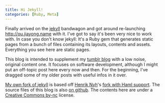 ```yaml
---
title: Hi Jekyll!
categories: [Ruby, Meta]
---
```


Finally arrived on the [jekyll][] bandwagon and got around re-launching <http://ou.jiayong.name> with it. I've got to say it's been very nice to work with. In case you don't know jekyll: It's a Ruby gem that generates static pages from a bunch of files containing its layouts, contents and assets. Everything you see here are static pages.

 [jekyll]: http://github.com/mojombo/jekyll
 
This blog is intended to supplement my [tumblr blog][orly.ch] with a low noise, original content one. It focuses on software development, although I might put an off-topic post here every now and then. For the beginning, I've dragged some of my older posts with useful infos in it over.

 [orly.ch]: http://orly.ch/

[My own fork of jekyll][jou-jekyll] is based off [Henrik Nyh][nyh]'s [fork with Haml support][henrik-jekyll]. The source files of this blog is also [on github][jou-ou.jiayong.name]. The contents here are under a [Creative Commons by-nc][cc-by-nc] license.

 [jou-jekyll]: http://github.com/jou/jekyll
 [nyh]: http://henrik.nyh.se/
 [henrik-jekyll]: http://github.com/henrik/jekyll
 [jou-ou.jiayong.name]: http://github.com/jou/ou.jiayong.name
 [cc-by-nc]: http://creativecommons.org/licenses/by-nc/2.5/ch/